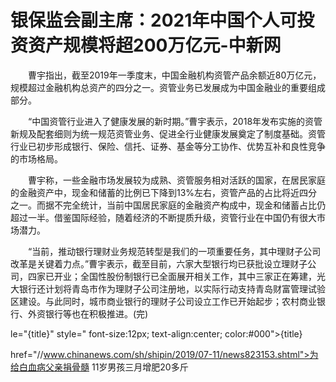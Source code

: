 # 银保监会副主席：2021年中国个人可投资资产规模将超200万亿元-中新网

　　曹宇指出，截至2019年一季度末，中国金融机构资管产品余额近80万亿元，规模超过金融机构总资产的四分之一。资管业务已发展成为中国金融业的重要组成部分。

　　“中国资管行业进入了健康发展的新时期。”曹宇表示，2018年发布实施的资管新规及配套细则为统一规范资管业务、促进全行业健康发展奠定了制度基础。资管行业已初步形成银行、保险、信托、证券、基金等分工协作、优势互补和良性竞争的市场格局。

　　曹宇称，一些金融市场发展较为成熟、资管服务相对活跃的国家，在居民家庭的金融资产中，现金和储蓄的比例已下降到13%左右，资管产品的占比将近四分之一。而据不完全统计，当前中国居民家庭的金融资产构成中，现金和储蓄占比仍超过一半。借鉴国际经验，随着经济的不断提质升级，资管行业在中国仍有很大市场潜力。

　　“当前，推动银行理财业务规范转型是我们的一项重要任务，其中理财子公司改革是关键着力点。”曹宇表示，截至目前，六家大型银行均已获批设立理财子公司，四家已开业；全国性股份制银行已全面展开相关工作，其中三家正在筹建，光大银行还计划将青岛市作为理财子公司注册地，以实际行动支持青岛财富管理试验区建设。与此同时，城市商业银行的理财子公司设立工作已开始起步；农村商业银行、外资银行等也在积极推进。(完)

le="{title}" style=" font-size:12px; text-align:center; color:#000">{title}

href="//www.chinanews.com/sh/shipin/2019/07-11/news823153.shtml">为给白血病父亲捐骨髓 11岁男孩三月增肥20多斤
